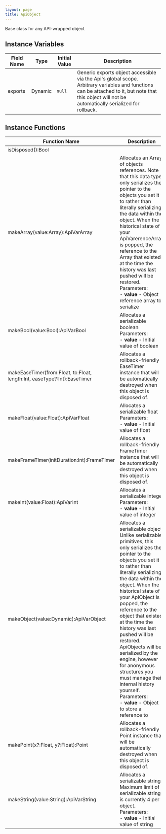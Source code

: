 ```yaml
---
layout: page
title: ApiObject
---
```


Base class for any API-wrapped object

## Instance Variables

| Field Name | Type | Initial Value | Description |
| ------------ | ------ | --------------- | ------------- |
| exports | Dynamic | `null` | Generic exports object accessible via the Api's global scope. Arbitrary variables and functions can be attached to it, but note that this object will not be automatically serialized for rollback. |


## Instance Functions

| Function Name | Description |
| --------------- | ------------- |
| isDisposed():Bool |  |
| makeArray(value:Array<Dynamic>):ApiVarArray | Allocates an Array of objects references. Note that this data type only serializes the pointer to the objects you set it to rather than literally serializing the data within the object. When the historical state of your ApiVarerenceArray is popped, the reference to the Array that existed at the time the history was last pushed will be restored.<br>Parameters:<br>- **value** - Object reference array to serialize |
| makeBool(value:Bool):ApiVarBool | Allocates a serializable boolean<br>Parameters:<br>- **value** - Initial value of boolean |
| makeEaseTimer(from:Float, to:Float, length:Int, easeType?:Int):EaseTimer | Allocates a rollback-friendly EaseTimer instance that will be automatically destroyed when this object is disposed of. |
| makeFloat(value:Float):ApiVarFloat | Allocates a serializable float<br>Parameters:<br>- **value** - Initial value of float |
| makeFrameTimer(initDuration:Int):FrameTimer | Allocates a rollback-friendly FrameTimer instance that will be automatically destroyed when this object is disposed of. |
| makeInt(value:Float):ApiVarInt | Allocates a serializable integer<br>Parameters:<br>- **value** - Initial value of integer |
| makeObject(value:Dynamic):ApiVarObject | Allocates a serializable object. Unlike serializable primitives, this only serializes the pointer to the objects you set it to rather than literally serializing the data within the object. When the historical state of your ApiObject is popped, the reference to the object that existed at the time the history was last pushed will be restored. ApiObjects will be serialized by the engine, however for anonymous structures you must manage their internal history yourself.<br>Parameters:<br>- **value** - Object to store a reference to |
| makePoint(x?:Float, y?:Float):Point | Allocates a rollback-friendly Point instance that will be automatically destroyed when this object is disposed of. |
| makeString(value:String):ApiVarString | Allocates a serializable string. Maximum limit of serializable strings is currently 4 per object.<br>Parameters:<br>- **value** - Initial value of string |


